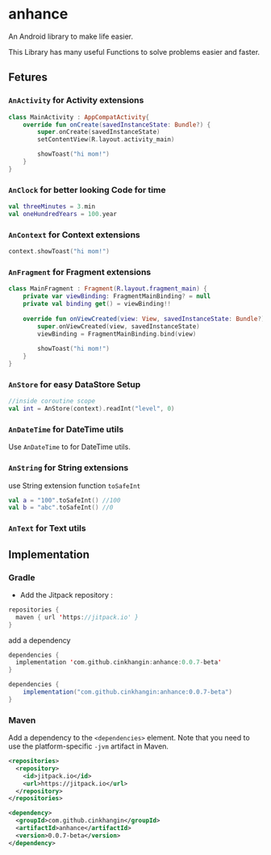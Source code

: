 # anhance

An Android library to make life easier.

This Library has many useful Functions to solve problems easier and faster.

## Fetures
### `AnActivity` for Activity extensions
```kotlin
class MainActivity : AppCompatActivity{
    override fun onCreate(savedInstanceState: Bundle?) {
        super.onCreate(savedInstanceState)
        setContentView(R.layout.activity_main)

        showToast("hi mom!")
    }
}
```

### `AnClock` for better looking Code for time
```kotlin
val threeMinutes = 3.min
val oneHundredYears = 100.year
```

### `AnContext` for Context extensions
```kotlin
context.showToast("hi mom!")
```

### `AnFragment` for Fragment extensions

```kotlin
class MainFragment : Fragment(R.layout.fragment_main) {
    private var viewBinding: FragmentMainBinding? = null
    private val binding get() = viewBinding!!
    
    override fun onViewCreated(view: View, savedInstanceState: Bundle?) {
        super.onViewCreated(view, savedInstanceState)
        viewBinding = FragmentMainBinding.bind(view)
        
        showToast("hi mom!")
    }
}
```

### `AnStore` for easy DataStore Setup

```kotlin
//inside coroutine scope
val int = AnStore(context).readInt("level", 0)
```

### `AnDateTime` for DateTime utils

Use `AnDateTime` to for DateTime utils.

### `AnString` for String extensions

use String extension function `toSafeInt` 

```kotlin
val a = "100".toSafeInt() //100
val b = "abc".toSafeInt() //0
```

### `AnText` for Text utils

## Implementation
### Gradle

- Add the Jitpack repository :

```kotlin
repositories {
  maven { url 'https://jitpack.io' }
}
```

add a dependency
```kotlin
dependencies {
  implementation 'com.github.cinkhangin:anhance:0.0.7-beta'
}
```
```groovy
dependencies {
    implementation("com.github.cinkhangin:anhance:0.0.7-beta")
}
```

### Maven

Add a dependency to the `<dependencies>` element. Note that you need to use the platform-specific `-jvm` artifact in Maven.

```xml
<repositories>
  <repository>
    <id>jitpack.io</id>
    <url>https://jitpack.io</url>
  </repository>
</repositories>

<dependency>
  <groupId>com.github.cinkhangin</groupId>
  <artifactId>anhance</artifactId>
  <version>0.0.7-beta</version>
</dependency>
```
